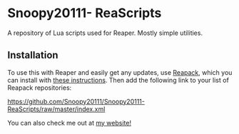 # Snoopy20111- ReaScripts
A repository of Lua scripts used for Reaper. Mostly simple utilities.

## Installation
To use this with Reaper and easily get any updates, use [Reapack](https://reapack.com/), which you can install with [these instructions](https://reapack.com/user-guide). Then add the following link to your list of Reapack repositories:

https://github.com/Snoopy20111/Snoopy20111-ReaScripts/raw/master/index.xml

You can also check me out at [my website!](https://loganhardin.xyz/)